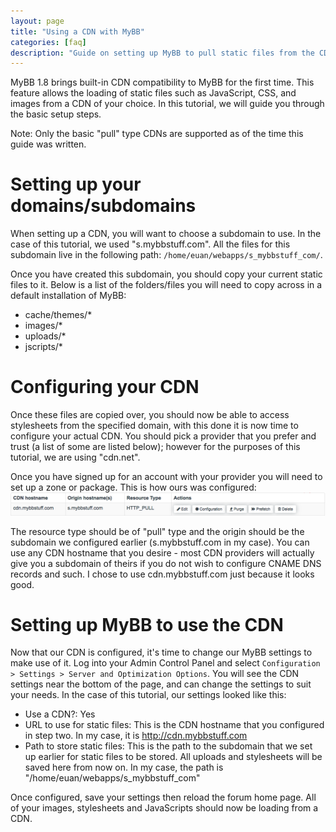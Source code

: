 ```yaml
---
layout: page
title: "Using a CDN with MyBB"
categories: [faq]
description: "Guide on setting up MyBB to pull static files from the CDN of your choice."
---
```


MyBB 1.8 brings built-in CDN compatibility to MyBB for the first time. This feature allows the loading of static files such as JavaScript, CSS, and images from a CDN of your choice. In this tutorial, we will guide you through the basic setup steps.

Note: Only the basic "pull" type CDNs are supported as of the time this guide was written.

# Setting up your domains/subdomains
When setting up a CDN, you will want to choose a subdomain to use. In the case of this tutorial, we used "s.mybbstuff.com". All the files for this subdomain live in the following path: `/home/euan/webapps/s_mybbstuff_com/`.

Once you have created this subdomain, you should copy your current static files to it. Below is a list of the folders/files you will need to copy across in a default installation of MyBB:

- cache/themes/*
- images/*
- uploads/*
- jscripts/*

# Configuring your CDN
Once these files are copied over, you should now be able to access stylesheets from the specified domain, with this done it is now time to configure your actual CDN. You should pick a provider that you prefer and trust (a list of some are listed below); however for the purposes of this tutorial, we are using "cdn.net".

Once you have signed up for an account with your provider you will need to set up a zone or package.
This is how ours was configured:
![alt text](/assets/images/1.8/cdn-config.png "MyBB CDN settings")

The resource type should be of "pull" type and the origin should be the subdomain we configured earlier (s.mybbstuff.com in my case). You can use any CDN hostname that you desire - most CDN providers will actually give you a subdomain of theirs if you do not wish to configure CNAME DNS records and such. I chose to use cdn.mybbstuff.com just because it looks good.

# Setting up MyBB to use the CDN
Now that our CDN is configured, it's time to change our MyBB settings to make use of it.
Log into your Admin Control Panel and select `Configuration > Settings > Server and Optimization Options`. You will see the CDN settings near the bottom of the page, and can change the settings to suit your needs. In the case of this tutorial, our settings looked like this:

- Use a CDN?: Yes
- URL to use for static files: This is the CDN hostname that you configured in step two. In my case, it is http://cdn.mybbstuff.com
- Path to store static files: This is the path to the subdomain that we set up earlier for static files to be stored. All uploads and stylesheets will be saved here from now on. In my case, the path is "/home/euan/webapps/s_mybbstuff_com"

Once configured, save your settings then reload the forum home page. All of your images, stylesheets and JavaScripts should now be loading from a CDN.
